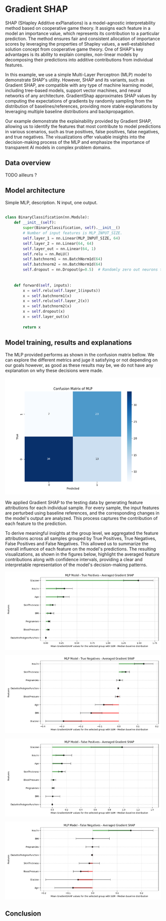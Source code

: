 # Gradient SHAP


SHAP (SHapley Additive exPlanations) is a model-agnostic interpretability method based on cooperative game theory. It assigns each feature in a model an importance value, which represents its contribution to a particular prediction. The method ensures fair and consistent allocation of importance scores by leveraging the properties of Shapley values, a well-established solution concept from cooperative game theory. One of SHAP's key advantages is its ability to explain complex, non-linear models by decomposing their predictions into additive contributions from individual features.

In this example, we use a simple Multi-Layer Perceptron (MLP) model to demonstrate SHAP's utility. However, SHAP and its variants, such as Gradient SHAP, are compatible with any type of machine learning model, including tree-based models, support vector machines, and neural networks of any architecture. GradientShap approximates SHAP values by computing the expectations of gradients by randomly sampling from the distribution of baselines/references, providing more stable explanations by leveraging multiple baseline distributions and backpropagation.

Our example demonstrate the explainability provided by Gradient SHAP, allowing us to identify the features that most contribute to model predictions in various scenarios, such as true positives, false positives, false negatives, and true negatives. The visualizations offer valuable insights into the decision-making process of the MLP and emphasize the importance of transparent AI models in complex problem domains. 


## Data overview

TODO ailleurs ?

## Model architecture

Simple MLP, description. N input, one output. 

```python

class BinaryClassification(nn.Module):
    def __init__(self):
        super(BinaryClassification, self).__init__()
        # Number of input features is MLP_INPUT_SIZE.
        self.layer_1 = nn.Linear(MLP_INPUT_SIZE, 64) 
        self.layer_2 = nn.Linear(64, 64)
        self.layer_out = nn.Linear(64, 1) 
        self.relu = nn.ReLU()
        self.batchnorm1 = nn.BatchNorm1d(64)
        self.batchnorm2 = nn.BatchNorm1d(64)
        self.dropout = nn.Dropout(p=0.5)  # Randomly zero out neurons to avoid overfitting

        
    def forward(self, inputs):
        x = self.relu(self.layer_1(inputs))
        x = self.batchnorm1(x)
        x = self.relu(self.layer_2(x))
        x = self.batchnorm2(x)
        x = self.dropout(x)
        x = self.layer_out(x)
        
        return x

```

## Model training, results and explanations

The MLP provided performs as shown in the confusion matrix bellow. We can explore the different metrics and juge it satisfying or not depending on our goals however, as good as these results may be, we do not have any explanation on why these decisions were made. 

![Confusion Matrix](./assets/img/confusion_matrix.png)

We applied Gradient SHAP to the testing data by generating feature attributions for each individual sample. For every sample, the input features are perturbed using baseline references, and the corresponding changes in the model's output are analyzed. This process captures the contribution of each feature to the prediction.

To derive meaningful insights at the group level, we aggregated the feature attributions across all samples grouped by True Positives, True Negatives, False Positives and False Negatives. This allowed us to summarize the overall influence of each feature on the model's predictions. The resulting visualizations, as shown in the figures below, highlight the averaged feature contributions along with confidence intervals, providing a clear and interpretable representation of the model's decision-making patterns.


![True Positives](./assets/img/GSHAP_MLP_TP.png)

![True Negatives](./assets/img/GSHAP_MLP_TN.png)

![False Positives](./assets/img/GSHAP_MLP_FP.png)

![False Negatives](./assets/img/GSHAP_MLP_FN.png)

## Conclusion


